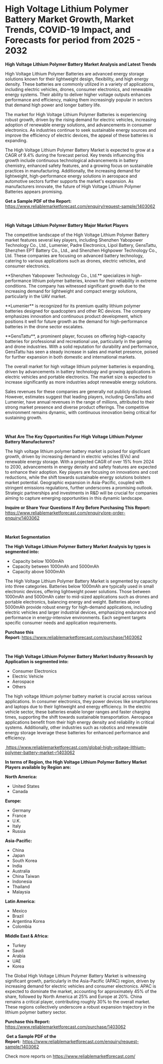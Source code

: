 <p><h1>High Voltage Lithium Polymer Battery Market Growth, Market Trends, COVID-19 Impact, and Forecasts for period from 2025 - 2032</h1></p><p><strong>High Voltage Lithium Polymer Battery Market Analysis and Latest Trends</strong></p>
<p><p>High Voltage Lithium Polymer Batteries are advanced energy storage solutions known for their lightweight design, flexibility, and high energy density. These batteries are commonly utilized in a variety of applications, including electric vehicles, drones, consumer electronics, and renewable energy systems. Their ability to deliver higher voltage outputs enhances performance and efficiency, making them increasingly popular in sectors that demand high power and longer battery life.</p><p>The market for High Voltage Lithium Polymer Batteries is experiencing robust growth, driven by the rising demand for electric vehicles, increasing adoption of renewable energy solutions, and advancements in consumer electronics. As industries continue to seek sustainable energy sources and improve the efficiency of electric devices, the appeal of these batteries is expanding. </p><p>The High Voltage Lithium Polymer Battery Market is expected to grow at a CAGR of 9.4% during the forecast period. Key trends influencing this growth include continuous technological advancements in battery chemistry, enhanced safety features, and a growing focus on sustainable practices in manufacturing. Additionally, the increasing demand for lightweight, high-performance energy solutions in aerospace and automotive sectors further supports the market's expansion. As manufacturers innovate, the future of High Voltage Lithium Polymer Batteries appears promising.</p></p>
<p><strong>Get a Sample PDF of the Report:&nbsp;</strong> <a href="https://www.reliablemarketforecast.com/enquiry/request-sample/1403062?utm_campaign=1900&utm_medium=2&utm_source=Github&utm_content=ia&utm_term=12012025&utm_id=high-voltage-lithium-polymer-battery">https://www.reliablemarketforecast.com/enquiry/request-sample/1403062</a></p>
<p>&nbsp;</p>
<p><strong>High Voltage Lithium Polymer Battery Major Market Players</strong></p>
<p><p>The competitive landscape of the High Voltage Lithium Polymer Battery market features several key players, including Shenzhen Yabopower Technology Co., Ltd., Lumenier, Padre Electronics, Lipol Battery, GensTattu, Shenzhen EPT Battery Co., Ltd., and Shenzhen Highpower Technology Co., Ltd. These companies are focusing on advanced battery technology, catering to various applications such as drones, electric vehicles, and consumer electronics.</p><p>**Shenzhen Yabopower Technology Co., Ltd.** specializes in high-performance lithium polymer batteries, known for their reliability in extreme conditions. The company has witnessed significant growth due to the increasing demand for lightweight and compact energy solutions, particularly in the UAV market.</p><p>**Lumenier** is recognized for its premium quality lithium polymer batteries designed for quadcopters and other RC devices. The company emphasizes innovation and continuous product development, which positions it well for future growth as the demand for high-performance batteries in the drone sector escalates.</p><p>**GensTattu**, a prominent player, focuses on offering high-capacity batteries for professional and recreational use, particularly in the gaming and drone industries. With a solid reputation for durability and performance, GensTattu has seen a steady increase in sales and market presence, poised for further expansion in both domestic and international markets.</p><p>The overall market for high voltage lithium polymer batteries is expanding, driven by advancements in battery technology and growing applications in electric vehicles and portable electronics. The market size is expected to increase significantly as more industries adopt renewable energy solutions.</p><p>Sales revenues for these companies are generally not publicly disclosed. However, estimates suggest that leading players, including GensTattu and Lumenier, have annual revenues in the range of millions, attributed to their strong market presence and diverse product offerings. The competitive environment remains dynamic, with continuous innovation being critical for sustaining growth.</p></p>
<p>&nbsp;</p>
<p><strong>What Are The Key Opportunities For High Voltage Lithium Polymer Battery Manufacturers?</strong></p>
<p><p>The high voltage lithium polymer battery market is poised for significant growth, driven by increasing demand in electric vehicles (EVs) and renewable energy storage. With a projected CAGR of over 15% from 2024 to 2030, advancements in energy density and safety features are expected to enhance their adoption. Key players are focusing on innovations and cost reductions, while the shift towards sustainable energy solutions bolsters market potential. Geographic expansion in Asia-Pacific, coupled with stringent emissions regulations, further underscores a promising outlook. Strategic partnerships and investments in R&D will be crucial for companies aiming to capture emerging opportunities in this dynamic landscape.</p></p>
<p><strong>Inquire or Share Your Questions If Any Before Purchasing This Report:</strong> <a href="https://www.reliablemarketforecast.com/enquiry/pre-order-enquiry/1403062?utm_campaign=1900&utm_medium=2&utm_source=Github&utm_content=ia&utm_term=12012025&utm_id=high-voltage-lithium-polymer-battery">https://www.reliablemarketforecast.com/enquiry/pre-order-enquiry/1403062</a></p>
<p>&nbsp;</p>
<p><strong>Market Segmentation</strong></p>
<p><strong>The High Voltage Lithium Polymer Battery Market Analysis by types is segmented into:</strong></p>
<p><ul><li>Capacity below 1000mAh</li><li>Capacity between 1000mAh and 5000mAh</li><li>Capacity above 5000mAh</li></ul></p>
<p><p>The High Voltage Lithium Polymer Battery Market is segmented by capacity into three categories. Batteries below 1000mAh are typically used in small electronic devices, offering lightweight power solutions. Those between 1000mAh and 5000mAh cater to mid-sized applications such as drones and portable electronics, balancing energy and weight. Batteries above 5000mAh provide robust energy for high-demand applications, including electric vehicles and larger industrial devices, emphasizing endurance and performance in energy-intensive environments. Each segment targets specific consumer needs and application requirements.</p></p>
<p><strong>Purchase this Report:&nbsp;</strong><a href="https://www.reliablemarketforecast.com/purchase/1403062?utm_campaign=1900&utm_medium=2&utm_source=Github&utm_content=ia&utm_term=12012025&utm_id=high-voltage-lithium-polymer-battery">https://www.reliablemarketforecast.com/purchase/1403062</a></p>
<p>&nbsp;</p>
<p><strong>The High Voltage Lithium Polymer Battery Market Industry Research by Application is segmented into:</strong></p>
<p><ul><li>Consumer Electronics</li><li>Electric Vehicle</li><li>Aerospace</li><li>Others</li></ul></p>
<p><p>The high voltage lithium polymer battery market is crucial across various applications. In consumer electronics, they power devices like smartphones and laptops due to their lightweight and energy efficiency. In the electric vehicle sector, these batteries enable longer ranges and faster charging times, supporting the shift towards sustainable transportation. Aerospace applications benefit from their high energy density and reliability in critical systems. Additionally, other industries such as robotics and renewable energy storage leverage these batteries for enhanced performance and efficiency.</p></p>
<p><a href="https://www.reliablemarketforecast.com/global-high-voltage-lithium-polymer-battery-market-r1403062?utm_campaign=1900&utm_medium=2&utm_source=Github&utm_content=ia&utm_term=12012025&utm_id=high-voltage-lithium-polymer-battery">&nbsp;https://www.reliablemarketforecast.com/global-high-voltage-lithium-polymer-battery-market-r1403062</a></p>
<p><strong>In terms of Region, the High Voltage Lithium Polymer Battery Market Players available by Region are:</strong></p>
<p>
    <p> <strong> North America: </strong>
        <ul>
            <li>United States</li>
            <li>Canada</li>
        </ul>
        </p> 
    <p> <strong> Europe: </strong>
        <ul>
            <li>Germany</li>
            <li>France</li>
            <li>U.K.</li>
            <li>Italy</li>
            <li>Russia</li>
        </ul>
        </p> 
    <p> <strong> Asia-Pacific: </strong>
        <ul>
            <li>China</li>
            <li>Japan</li>
            <li>South Korea</li>
            <li>India</li>
            <li>Australia</li>
            <li>China Taiwan</li>
            <li>Indonesia</li>
            <li>Thailand</li>
            <li>Malaysia</li>
        </ul>
        </p> 
    <p> <strong> Latin America: </strong>
        <ul>
            <li>Mexico</li>
            <li>Brazil</li>
            <li>Argentina Korea</li>
            <li>Colombia</li>
        </ul>
        </p> 
    <p> <strong> Middle East & Africa: </strong>
        <ul>
            <li>Turkey</li>
            <li>Saudi</li>
            <li>Arabia</li>
            <li>UAE</li>
            <li>Korea</li>
        </ul>
    </p>
    </p>
<p><p>The Global High Voltage Lithium Polymer Battery Market is witnessing significant growth, particularly in the Asia-Pacific (APAC) region, driven by increasing demand for electric vehicles and consumer electronics. APAC is expected to dominate the market, accounting for approximately 45% of the share, followed by North America at 25% and Europe at 20%. China remains a critical player, contributing roughly 30% to the overall market. These regions collectively underscore a robust expansion trajectory in the lithium polymer battery sector.</p></p>
<p><strong>Purchase this Report: </strong><a href="https://www.reliablemarketforecast.com/purchase/1403062?utm_campaign=1900&utm_medium=2&utm_source=Github&utm_content=ia&utm_term=12012025&utm_id=high-voltage-lithium-polymer-battery">https://www.reliablemarketforecast.com/purchase/1403062</a></p>
<p>&nbsp;<strong>Get a Sample PDF of the Report:&nbsp;&nbsp;</strong><a href="https://www.reliablemarketforecast.com/enquiry/request-sample/1403062?utm_campaign=1900&utm_medium=2&utm_source=Github&utm_content=ia&utm_term=12012025&utm_id=high-voltage-lithium-polymer-battery">https://www.reliablemarketforecast.com/enquiry/request-sample/1403062</a></p>
<p><strong></strong></p>
<p>Check more reports on <a href="https://www.reliablemarketforecast.com/?utm_campaign=1900&utm_medium=2&utm_source=Github&utm_content=ia&utm_term=12012025&utm_id=high-voltage-lithium-polymer-battery">https://www.reliablemarketforecast.com/</a></p>